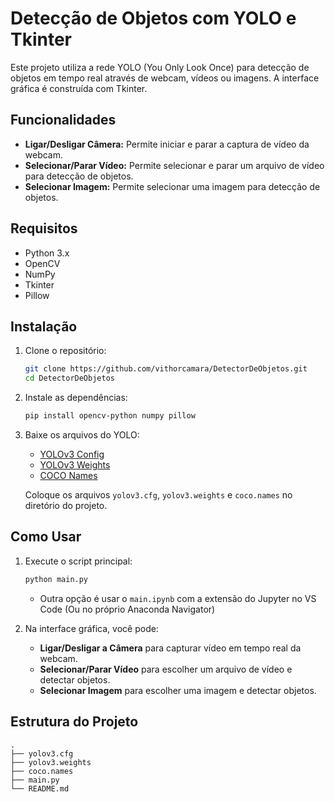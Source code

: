 # Detecção de Objetos com YOLO e Tkinter

Este projeto utiliza a rede YOLO (You Only Look Once) para detecção de objetos em tempo real através de webcam, vídeos ou imagens. A interface gráfica é construída com Tkinter.

## Funcionalidades

- **Ligar/Desligar Câmera:** Permite iniciar e parar a captura de vídeo da webcam.
- **Selecionar/Parar Vídeo:** Permite selecionar e parar um arquivo de vídeo para detecção de objetos.
- **Selecionar Imagem:** Permite selecionar uma imagem para detecção de objetos.

## Requisitos

- Python 3.x
- OpenCV
- NumPy
- Tkinter
- Pillow

## Instalação

1. Clone o repositório:
    ```bash
    git clone https://github.com/vithorcamara/DetectorDeObjetos.git
    cd DetectorDeObjetos
    ```

2. Instale as dependências:
    ```bash
    pip install opencv-python numpy pillow
    ```

3. Baixe os arquivos do YOLO:
    - [YOLOv3 Config](https://github.com/pjreddie/darknet/blob/master/cfg/yolov3.cfg)
    - [YOLOv3 Weights](https://pjreddie.com/media/files/yolov3.weights)
    - [COCO Names](https://github.com/pjreddie/darknet/blob/master/data/coco.names)

    Coloque os arquivos `yolov3.cfg`, `yolov3.weights` e `coco.names` no diretório do projeto.

## Como Usar

1. Execute o script principal:
    ```bash
    python main.py
    ```
    - Outra opção é usar o `main.ipynb` com a extensão do Jupyter no VS Code (Ou no próprio Anaconda Navigator)

2. Na interface gráfica, você pode:
    - **Ligar/Desligar a Câmera** para capturar vídeo em tempo real da webcam.
    - **Selecionar/Parar Vídeo** para escolher um arquivo de vídeo e detectar objetos.
    - **Selecionar Imagem** para escolher uma imagem e detectar objetos.

## Estrutura do Projeto

```plaintext
.
├── yolov3.cfg
├── yolov3.weights
├── coco.names
├── main.py
└── README.md
